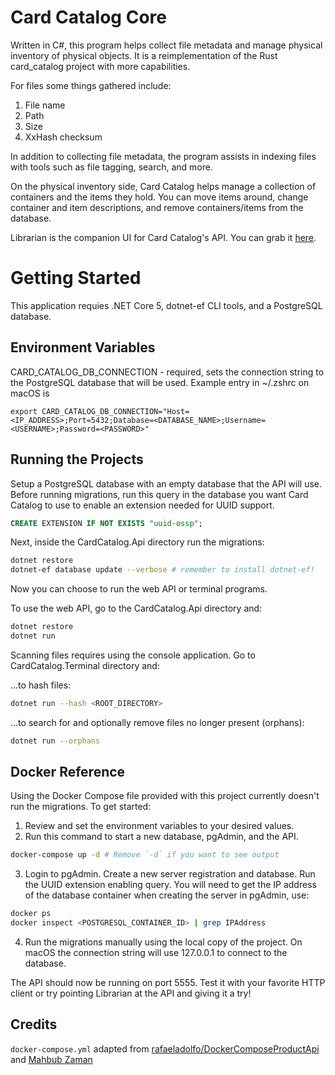 # Card Catalog Core

Written in C#, this program helps collect file metadata and manage physical
inventory of physical objects. It is a reimplementation of the Rust card_catalog
project with more capabilities.

For files some things gathered include:

1. File name
2. Path
3. Size
4. XxHash checksum

In addition to collecting file metadata, the program assists in indexing files
with tools such as file tagging, search, and more.

On the physical inventory side, Card Catalog helps manage a collection of
containers and the items they hold. You can move items around, change container
and item descriptions, and remove containers/items from the database.

Librarian is the companion UI for Card Catalog's API. You can grab it
[here](https://github.com/jlprince21/librarian-flutter).

# Getting Started

This application requies .NET Core 5, dotnet-ef CLI tools, and a PostgreSQL
database.

## Environment Variables

CARD_CATALOG_DB_CONNECTION - required, sets the connection string to the
PostgreSQL database that will be used. Example entry in ~/.zshrc on macOS is

`export CARD_CATALOG_DB_CONNECTION="Host=<IP_ADDRESS>;Port=5432;Database=<DATABASE_NAME>;Username=<USERNAME>;Password=<PASSWORD>"`

## Running the Projects

Setup a PostgreSQL database with an empty database that the API will use. Before
running migrations, run this query in the database you want Card Catalog to use
to enable an extension needed for UUID support.

``` SQL
CREATE EXTENSION IF NOT EXISTS "uuid-ossp";
```

Next, inside the CardCatalog.Api directory run the migrations:

``` bash
dotnet restore
dotnet-ef database update --verbose # remember to install dotnet-ef!
```

Now you can choose to run the web API or terminal programs.

To use the web API, go to the CardCatalog.Api directory and:

``` bash
dotnet restore
dotnet run
```

Scanning files requires using the console application. Go to
CardCatalog.Terminal directory and:

...to hash files:

``` bash
dotnet run --hash <ROOT_DIRECTORY>
```

...to search for and optionally remove files no longer present (orphans):

``` bash
dotnet run --orphans
```

## Docker Reference

Using the Docker Compose file provided with this project currently doesn't run
the migrations. To get started:

1. Review and set the environment variables to your desired values.
2. Run this command to start a new database, pgAdmin, and the API.

``` bash
docker-compose up -d # Remove `-d` if you want to see output
```

3. Login to pgAdmin. Create a new server registration and database. Run the UUID
   extension enabling query. You will need to get the IP address of the database
   container when creating the server in pgAdmin, use:

``` bash
docker ps
docker inspect <POSTGRESQL_CONTAINER_ID> | grep IPAddress
```

4. Run the migrations manually using the local copy of the project. On macOS
   the connection string will use 127.0.0.1 to connect to the database.

The API should now be running on port 5555. Test it with your favorite HTTP
client or try pointing Librarian at the API and giving it a try!

## Credits

`docker-compose.yml` adapted from [rafaeladolfo/DockerComposeProductApi](https://github.com/rafaeladolfo/DockerComposeProductApi)
and [Mahbub Zaman](https://towardsdatascience.com/how-to-run-postgresql-and-pgadmin-using-docker-3a6a8ae918b5)
